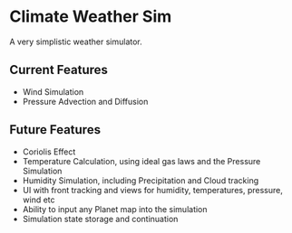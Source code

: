 # Climate Weather Sim
A very simplistic weather simulator.

## Current Features
- Wind Simulation
- Pressure Advection and Diffusion

## Future Features
- Coriolis Effect
- Temperature Calculation, using ideal gas laws and the Pressure Simulation
- Humidity Simulation, including Precipitation and Cloud tracking
- UI with front tracking and views for humidity, temperatures, pressure, wind etc
- Ability to input any Planet map into the simulation
- Simulation state storage and continuation
